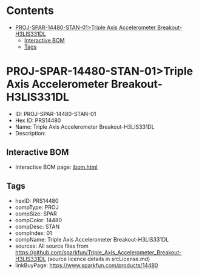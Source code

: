 



Contents
========

* [PROJ-SPAR-14480-STAN-01>Triple Axis Accelerometer Breakout-H3LIS331DL](#proj-spar-14480-stan-01triple-axis-accelerometer-breakout-h3lis331dl)
	* [Interactive BOM](#interactive-bom)
	* [Tags](#tags)

# PROJ-SPAR-14480-STAN-01>Triple Axis Accelerometer Breakout-H3LIS331DL

- ID: PROJ-SPAR-14480-STAN-01
- Hex ID: PRS14480
- Name: Triple Axis Accelerometer Breakout-H3LIS331DL
- Description: 

## Interactive BOM

- Interactive BOM page: [ibom.html](kicad/bom/ibom.html)

## Tags

- hexID: PRS14480
- oompType: PROJ
- oompSize: SPAR
- oompColor: 14480
- oompDesc: STAN
- oompIndex: 01
- oompName: Triple Axis Accelerometer Breakout-H3LIS331DL
- sources: All source files from https://github.com/sparkfun/Triple_Axis_Accelerometer_Breakout-H3LIS331DL (source licence details in srcLicense.md)
- linkBuyPage: https://www.sparkfun.com/products/14480
